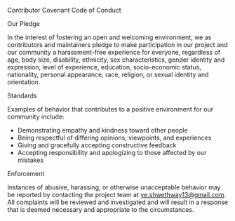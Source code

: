 Contributor Covenant Code of Conduct

Our Pledge

In the interest of fostering an open and welcoming environment, we as
contributors and maintainers pledge to make participation in our project and
our community a harassment-free experience for everyone, regardless of age,
body size, disability, ethnicity, sex characteristics, gender identity and
expression, level of experience, education, socio-economic status, nationality,
personal appearance, race, religion, or sexual identity and orientation.

Standards

Examples of behavior that contributes to a positive environment for our
community include:

- Demonstrating empathy and kindness toward other people
- Being respectful of differing opinions, viewpoints, and experiences
- Giving and gracefully accepting constructive feedback
- Accepting responsibility and apologizing to those affected by our mistakes

Enforcement

Instances of abusive, harassing, or otherwise unacceptable behavior may be
reported by contacting the project team at ye.shwethway13@gmail.com. All
complaints will be reviewed and investigated and will result in a response
that is deemed necessary and appropriate to the circumstances.
